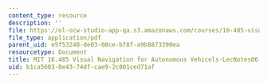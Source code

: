 ```yaml
---
content_type: resource
description: ''
file: https://ol-ocw-studio-app-qa.s3.amazonaws.com/courses/16-485-visual-navigation-for-autonomous-vehicles-vnav-fall-2020/b1ca56038e4374dfcae92c001ced71af_MIT16_485F20_lec06notes.pdf
file_type: application/pdf
parent_uid: e5f53240-de03-08ce-bf8f-a9b8873390ea
resourcetype: Document
title: MIT 16.485 Visual Navigation for Autonomous Vehicels-LecNotes06
uid: b1ca5603-8e43-74df-cae9-2c001ced71af
---
```

